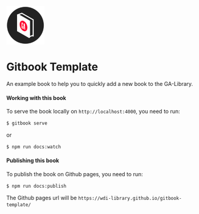 <img src="assets/images/logo.png" height="100px">

# Gitbook Template

An example book to help you to quickly add a new book to the GA-Library.

#### Working with this book

To serve the book locally on `http://localhost:4000`, you need to run:

```bash
$ gitbook serve
```

or

```bash
$ npm run docs:watch
```

#### Publishing this book

To publish the book on Github pages, you need to run:

```bash
$ npm run docs:publish
```

The Github pages url will be `https://wdi-library.github.io/gitbook-template/`
